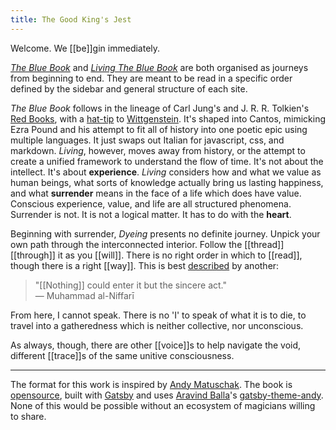 ```yaml
---
title: The Good King's Jest
---
```


Welcome. We [[be]]gin immediately.

[_The Blue Book_](https://thebluebook.co.za) and [_Living The Blue Book_](https://living.thebluebook.co.za) are both organised as journeys from beginning to end. They are meant to be read in a specific order defined by the sidebar and general structure of each site. 

_The Blue Book_ follows in the lineage of Carl Jung's and J. R. R. Tolkien's [Red Books](https://www.youtube.com/watch?v=GxVaxOco7kg), with a [hat-tip](https://www.youtube.com/watch?v=628eVJgHD6I) to [Wittgenstein](https://en.wikipedia.org/wiki/Blue_and_Brown_Books). It's shaped into Cantos, mimicking Ezra Pound and his attempt to fit all of history into one poetic epic using multiple languages. It just swaps out Italian for javascript, css, and markdown. _Living_, however, moves away from history, or the attempt to create a unified framework to understand the flow of time. It's not about the intellect. It's about **experience**. _Living_ considers how and what we value as human beings, what sorts of knowledge actually bring us lasting happiness, and what **surrender** means in the face of a life which does have value. Conscious experience, value, and life are all structured phenomena. Surrender is not. It is not a logical matter. It has to do with the **heart**. 

Beginning with surrender, _Dyeing_ presents no definite journey. Unpick your own path through the interconnected interior. Follow the [[thread]] [[through]] it as you [[will]]. There is no right order in which to [[read]], though there is a right [[way]]. This is best [described](https://andytudhope.africa/writing/academy/yours-sincerely/) by another:

> "[[Nothing]] could enter it but the sincere act."  
> — Muhammad al-Niffarī

From here, I cannot speak. There is no 'I' to speak of what it is to die, to travel into a gatheredness which is neither collective, nor unconscious.

As always, though, there are other [[voice]]s to help navigate the void, different [[trace]]s of the same unitive consciousness.

---

The format for this work is inspired by [Andy Matuschak](https://notes.andymatuschak.org/About_these_notes). The book is [opensource](https://github.com/andytudhope/dyeing-the-blue-book), built with [Gatsby](https://gatsbyjs.org) and uses [Aravind Balla](https://aravindballa.com)'s [gatsby-theme-andy](https://github.com/aravindballa/gatsby-theme-andy/). None of this would be possible without an ecosystem of magicians willing to share.
